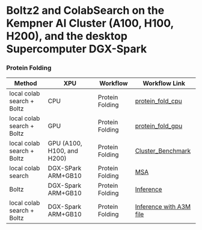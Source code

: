 # Boltz2 and ColabSearch on the Kempner AI Cluster (A100, H100, H200), and the desktop Supercomputer DGX-Spark

### Protein Folding


| Method                        | XPU  |  Workflow | Workflow Link     |
|------------------------------|----|-----------------|-------------------|
| local colab search + Boltz   | CPU| Protein Folding |[protein_fold_cpu](protein_fold_cpu)|
| local colab search + Boltz   | GPU| Protein Folding |[protein_fold_gpu](protein_fold_gpu)|
| local colab search + Boltz   | GPU (A100, H100, and H200)| Protein Folding |[Cluster_Benchmark](Cluster_Benchmark)|
| local colab search   | DGX-SPark ARM+GB10| Protein Folding |[MSA](DGX-Spark/MSA)|
|  Boltz   | DGX-Spark ARM+GB10| Protein Folding |[Inference](Infer)|
|local colab search + Boltz   | DGX-Spark ARM+GB10| Protein Folding |[Inference with A3M file](Infer_MSA)|

